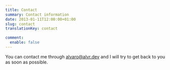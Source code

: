 ```yaml
---
title: Contact
summary: Contact information
date: 2013-01-11T12:00:00+01:00
slug: contact
translationKey: contact

comment:
  enable: false
---
```


You can contact me through alvaro@alvr.dev and I will try to get back to you as soon as possible.
